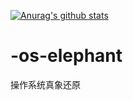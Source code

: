 [![Anurag's github stats](https://github-readme-stats.vercel.app/api?username=Merlynr&show_icons=true&theme=synthwave)](https://github.com/anuraghazra/github-readme-stats)


# -os-elephant
操作系统真象还原
